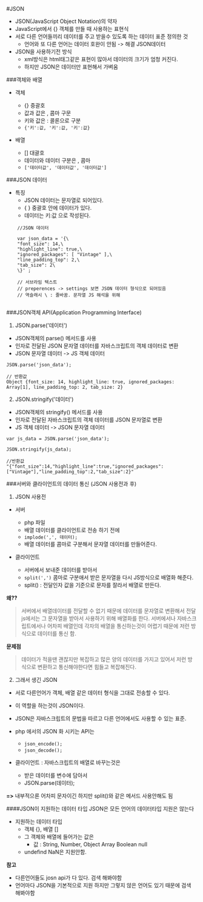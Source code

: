 #JSON

- JSON(JavaScript Object Notation)의 약자
- JavaScript에서 {} 객체를 만들 때 사용하는 표현식 
- 서로 다른 언어들끼리 데이터를 주고 받을수 있도록 하는 데이터 표준 정의한 것
    + 언어와 또 다른 언어는 데이터 호완이 안됨 -> 해결 JSON데이터
- JSON을 사용하기전 방식
    + xml방식은 html태그같은 표현이 많아서 데이터의 크기가 엄청 커진다.
    + 하지만 JSON은 데이터만 표현해서 가벼움 

###객체와 배열
- 객체
    + {} 중괄호
    + 값과 값은 , 콤마 구문
    + 키와 값은 : 콜론으로 구분
    + `{'키':값, '키':값, '키':값}`

- 배열
    + [] 대괄호
    + 데이터와 데이터 구분은 , 콤마
    + `['데이터값', '데이터값', '데이터값']`


###JSON 데이터
- 특징
    + JSON 데이터는 문자열로 되어있다.
    + { } 중괄호 안에 데이터가 있다.
    + 데이터는 키:값 으로 작성된다.
```
    //JSON 데이터

    var json_data = '{\
    "font_size": 14,\
    "highlight_line": true,\
    "ignored_packages": [ "Vintage" ],\
    "line_padding_top": 2,\
    "tab_size": 2\
    \}' ;

    // 서브라임 텍스트 
    // preperences -> settings 보면 JSON 데이터 형식으로 되어있음 
    // 역슬래시 \ : 줄바꿈. 문자열 JS 해석을 위해


```


###JSON객체 API(Application Programming Interface)
1. JSON.parse('데이터')
- JSON객체의 parse() 메서드를 사용
- 인자로 전달된 JSON 문자열 데이터를 자바스크립트의 객체 데이터로 변환
- JSON 문자열 데이터 -> JS 객체 데이터
```
JSON.parse('json_data');

// 반환값
Object {font_size: 14, highlight_line: true, ignored_packages: Array[1], line_padding_top: 2, tab_size: 2}

```

2. JSON.stringify('데이터')
- JSON객체의 stringify() 메서드를 사용
- 인자로 전달된 자바스크립트의 객체 데이터를 JSON 문자열로 변환
- JS 객체 데이터 -> JSON 문자열 데이터
```
var js_data = JSON.parse('json_data');

JSON.stringify(js_data);

//반환값
"{"font_size":14,"highlight_line":true,"ignored_packages":["Vintage"],"line_padding_top":2,"tab_size":2}"

```


###서버와 클라이언트의 데이터 통신 (JSON 사용전과 후)

1. JSON 사용전
- 서버 
    + php 파일
    + 배열 데이터를 클라이언트로 전송 하기 전에 
    + `implode(',', 데이터);`
    + 배열 데이터를 콤마로 구분해서 문자열 데이터를 만들어준다.

- 클라이언트
    + 서버에서 보내준 데이터를 받아서 
    + `split(',')` 콤마로 구분애서 받은 문자열을 다시 JS방식으로 배열화 해준다.
    + split() : 전달인자 값을 기준으로 문자를 잘라서 배열로 만든다.

**왜??**
> 서버에서 배열데이터를 전달할 수 없기 때문에 데이터를 문자열로 변환해서 전달 js에서는 
> 그 문자열을 받아서 사용하기 위해 배열화를 한다. 서버에서나 자바스크립트에서나 
> 어차피 배열인데 각자의 배열을 통신하는것이 어렵기 때문에 저런 방식으로 데이터를 통신 함.

**문제점**
> 데이터가 적을땐 괜찮지만 복잡하고 많은 양의 데이터를 가지고 있어서 
> 저런 방식으로 변환하고 통신해야한다면 힘들고 복잡해진다.

2. 그래서 생긴 JSON
- 서로 다른언어가 객체, 배열 같은 데이터 형식을 그대로 전송할 수 있다.
- 이 역할을 하는것이 JSON이다.
- JSON은 자바스크립트의 문법을 따르고 다른 언어에서도 사용할 수 있는 표준.

- php 에서의 JSON 화 시키는 API는 
    + `json_encode();`
    + `json_decode();`
- 클라이언트 : 자바스크립트의 배열로 바꾸는것은
    + 받은 데이터를 변수에 담아서 
    + JSON.parse(데이터);

**=>** 내부적으론 어차피 문자이긴 하지만 split()와 같은 메서드 사용안해도 됨

####JSON이 지원하는 데이터 타입
JSON은 모든 언어의 데이터타입 지원은 않는다
- 지원하는 데이터 타입
    + 객체 {}, 배열 []
    + 그 객체와 배열에 들어가는 값은
        * 값 : String, Number, Object Array Boolean null 
    + undefind NaN은 지원안함.

**참고**
- 다른언어들도 josn api가 다 있다. 검색 해봐야함
- 언어마다 JSON을 기본적으로 지원 하지만 그렇지 않은 언어도 있기 때문에 검색 해봐야함










